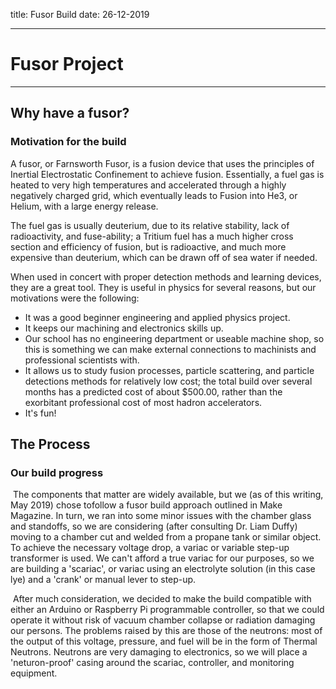 title: Fusor Build
date: 26-12-2019

----------

# Fusor Project
---

## Why have a fusor? 

### Motivation for the build

A fusor, or Farnsworth Fusor, is a fusion device that uses the principles of
Inertial Electrostatic Confinement to achieve fusion. Essentially, a fuel gas is heated to very high temperatures and accelerated through a highly negatively charged grid, which eventually leads to Fusion into He3, or Helium, with a large energy release.

The fuel gas is usually deuterium, due to its relative stability, lack of radioactivity, and fuse-ability; a Tritium fuel has a much higher cross section and efficiency of fusion, but is radioactive, and much more expensive than deuterium, which can be drawn off of sea water if needed.

When used in concert with proper detection methods and learning devices, they are a great tool.
They is useful in physics for several reasons, but our motivations were the following:

  +  It was a good beginner engineering and applied physics project.
  +  It keeps our machining and electronics skills up. 
  +  Our school has no engineering department or useable machine shop, so this is something we can make external connections to machinists and professional scientists with. 
  +  It allows us to study fusion processes, particle scattering, and particle detections methods for relatively low cost; the total build over several months has a predicted cost of about $500.00, rather than the exorbitant professional cost of most hadron accelerators.
  +  It's fun!


## The Process 
### Our build progress 
​	The components that matter are widely available, but we (as of this writing, May 2019) chose tofollow a fusor build approach outlined in Make Magazine. In turn, we ran into some minor issues with the chamber glass and standoffs, so we are considering (after consulting Dr. Liam Duffy) moving to a chamber cut and welded from a propane tank or similar object. To achieve the necessary voltage drop, a variac or variable step-up transformer is used. We can't afford a true variac for our purposes, so we are building a 'scariac', or variac using an electrolyte solution (in this case lye) and a 'crank' or manual lever to step-up.

​	After much consideration, we decided to make the build compatible with either an Arduino or Raspberry Pi programmable controller, so that we could operate it without risk of vacuum chamber collapse or radiation damaging our persons. The problems raised by this are those of the neutrons: most of the output of this voltage, pressure, and fuel will be in the form of Thermal Neutrons. Neutrons are very damaging to electronics, so we will place a 'neturon-proof' casing around the scariac, controller, and  monitoring equipment. 
